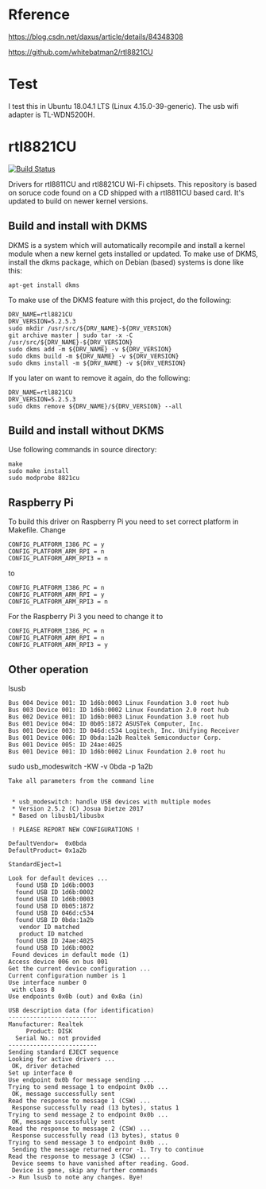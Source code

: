 # Rference
https://blog.csdn.net/daxus/article/details/84348308

https://github.com/whitebatman2/rtl8821CU

# Test
I test this in Ubuntu 18.04.1 LTS (Linux 4.15.0-39-generic). The usb wifi adapter is TL-WDN5200H.

# rtl8821CU
[![Build Status](https://travis-ci.org/whitebatman2/rtl8821CU.svg?branch=master)](https://travis-ci.org/whitebatman2/rtl8821CU)

Drivers for rtl8811CU and rtl8821CU Wi-Fi chipsets. This repository is based on soruce code found on a CD shipped with a rtl8811CU based card. It's updated to build on newer kernel versions.

## Build and install with DKMS

DKMS is a system which will automatically recompile and install a kernel module when a new kernel gets installed or updated. To make use of DKMS, install the dkms package, which on Debian (based) systems is done like this:

    apt-get install dkms

To make use of the DKMS feature with this project, do the following:

    DRV_NAME=rtl8821CU
    DRV_VERSION=5.2.5.3
    sudo mkdir /usr/src/${DRV_NAME}-${DRV_VERSION}
    git archive master | sudo tar -x -C /usr/src/${DRV_NAME}-${DRV_VERSION}
    sudo dkms add -m ${DRV_NAME} -v ${DRV_VERSION}
    sudo dkms build -m ${DRV_NAME} -v ${DRV_VERSION}
    sudo dkms install -m ${DRV_NAME} -v ${DRV_VERSION}

If you later on want to remove it again, do the following:

    DRV_NAME=rtl8821CU
    DRV_VERSION=5.2.5.3
    sudo dkms remove ${DRV_NAME}/${DRV_VERSION} --all

## Build and install without DKMS
Use following commands in source directory:
```
make
sudo make install
sudo modprobe 8821cu
```
## Raspberry Pi
To build this driver on Raspberry Pi you need to set correct platform in Makefile.
Change
```
CONFIG_PLATFORM_I386_PC = y
CONFIG_PLATFORM_ARM_RPI = n
CONFIG_PLATFORM_ARM_RPI3 = n
```
to
```
CONFIG_PLATFORM_I386_PC = n
CONFIG_PLATFORM_ARM_RPI = y
CONFIG_PLATFORM_ARM_RPI3 = n
```
For the Raspberry Pi 3 you need to change it to
```
CONFIG_PLATFORM_I386_PC = n
CONFIG_PLATFORM_ARM_RPI = n
CONFIG_PLATFORM_ARM_RPI3 = y
```
## Other operation
lsusb
```
Bus 004 Device 001: ID 1d6b:0003 Linux Foundation 3.0 root hub
Bus 003 Device 001: ID 1d6b:0002 Linux Foundation 2.0 root hub
Bus 002 Device 001: ID 1d6b:0003 Linux Foundation 3.0 root hub
Bus 001 Device 004: ID 0b05:1872 ASUSTek Computer, Inc. 
Bus 001 Device 003: ID 046d:c534 Logitech, Inc. Unifying Receiver
Bus 001 Device 006: ID 0bda:1a2b Realtek Semiconductor Corp. 
Bus 001 Device 005: ID 24ae:4025  
Bus 001 Device 001: ID 1d6b:0002 Linux Foundation 2.0 root hu
```
sudo usb_modeswitch -KW -v 0bda -p 1a2b
```
Take all parameters from the command line


 * usb_modeswitch: handle USB devices with multiple modes
 * Version 2.5.2 (C) Josua Dietze 2017
 * Based on libusb1/libusbx

 ! PLEASE REPORT NEW CONFIGURATIONS !

DefaultVendor=  0x0bda
DefaultProduct= 0x1a2b

StandardEject=1

Look for default devices ...
  found USB ID 1d6b:0003
  found USB ID 1d6b:0002
  found USB ID 1d6b:0003
  found USB ID 0b05:1872
  found USB ID 046d:c534
  found USB ID 0bda:1a2b
   vendor ID matched
   product ID matched
  found USB ID 24ae:4025
  found USB ID 1d6b:0002
 Found devices in default mode (1)
Access device 006 on bus 001
Get the current device configuration ...
Current configuration number is 1
Use interface number 0
 with class 8
Use endpoints 0x0b (out) and 0x8a (in)

USB description data (for identification)
-------------------------
Manufacturer: Realtek
     Product: DISK
  Serial No.: not provided
-------------------------
Sending standard EJECT sequence
Looking for active drivers ...
 OK, driver detached
Set up interface 0
Use endpoint 0x0b for message sending ...
Trying to send message 1 to endpoint 0x0b ...
 OK, message successfully sent
Read the response to message 1 (CSW) ...
 Response successfully read (13 bytes), status 1
Trying to send message 2 to endpoint 0x0b ...
 OK, message successfully sent
Read the response to message 2 (CSW) ...
 Response successfully read (13 bytes), status 0
Trying to send message 3 to endpoint 0x0b ...
 Sending the message returned error -1. Try to continue
Read the response to message 3 (CSW) ...
 Device seems to have vanished after reading. Good.
 Device is gone, skip any further commands
-> Run lsusb to note any changes. Bye!
```

